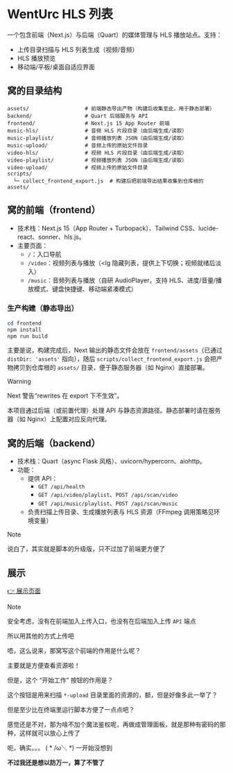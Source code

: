 # WentUrc HLS 列表

一个包含前端（Next.js）与后端（Quart）的媒体管理与 HLS 播放站点。支持：
- 上传目录扫描与 HLS 列表生成（视频/音频）
- HLS 播放预览
- 移动端/平板/桌面自适应界面

## 窝的目录结构

```
assets/                  # 前端静态导出产物（构建后收集至此，用于静态部署）
backend/                 # Quart 后端服务与 API
frontend/                # Next.js 15 App Router 前端
music-hls/               # 音频 HLS 片段目录（由后端生成/读取）
music-playlist/          # 音频播放列表 JSON（由后端生成/读取）
music-upload/            # 音频上传的原始文件目录
video-hls/               # 视频 HLS 片段目录（由后端生成/读取）
video-playlist/          # 视频播放列表 JSON（由后端生成/读取）
video-upload/            # 视频上传的原始文件目录
scripts/
  └─ collect_frontend_export.js  # 构建后把前端导出结果收集到仓库根的 assets/
```

## 窝的前端（frontend）
- 技术栈：Next.js 15（App Router + Turbopack）、Tailwind CSS、lucide-react、sonner、hls.js。
- 主要页面：
  - `/`：入口导航
  - `/video`：视频列表与播放（<lg 隐藏列表，提供上下切换；视频就绪后淡入）
  - `/music`：音频列表与播放（自研 AudioPlayer，支持 HLS、进度/音量/播放模式、键盘快捷键、移动端紧凑模式）

### 生产构建（静态导出）

```powershell
cd frontend
npm install
npm run build
```

主要是说，构建完成后，Next 输出的静态文件会放在 `frontend/assets`（已通过 `distDir: 'assets'` 指向），随后 `scripts/collect_frontend_export.js` 会把产物拷贝到仓库根的 `assets/` 目录，便于静态服务器（如 Nginx）直接部署。

> [!WARNING]
>
> Next 警告“rewrites 在 export 下不生效”。
>
> 本项目通过后端（或前置代理）处理 API 与静态资源路径。静态部署时请在服务器（如 Nginx）上配置对应反向代理。

## 窝的后端（backend）
- 技术栈：Quart（async Flask 风格）、uvicorn/hypercorn、aiohttp。
- 功能：
  - 提供 API：
    - `GET /api/health`
    - `GET /api/video/playlist`、`POST /api/scan/video`
    - `GET /api/music/playlist`、`POST /api/scan/music`
  - 负责扫描上传目录、生成播放列表与 HLS 资源（FFmpeg 调用策略见环境变量）

> [!NOTE]
>
> 说白了，其实就是脚本的升级版，只不过加了前端更方便了

## 展示

[👉 展示页面](https://hls.wenturc.com)

> [!NOTE]
>
> 安全考虑，没有在前端加入上传入口，也没有在后端加入上传 `API` 端点
>
> 所以用其他的方式上传吧
>
> 唔，这么说来，那窝写这个前端的作用是什么呢？
>
> 主要就是方便查看资源啦！
>
> 但是，这个 “开始工作” 按钮的作用是？
>
> 这个按钮是用来扫描 `*-upload` 目录里面的资源的，额，但是好像多此一举了？
>
> 但是至少比在终端里运行脚本方便了一点点吧？
>
> 感觉还是不对，那为啥不加个魔法鉴权呢，再做成管理面板，就是那种有密码的那种，这样就可以放心上传了
>
> 呃，确实。。。 ( \*  /ω＼ \*) 一开始没想到
>
> **不过我还是想以防万一，算了不管了**
